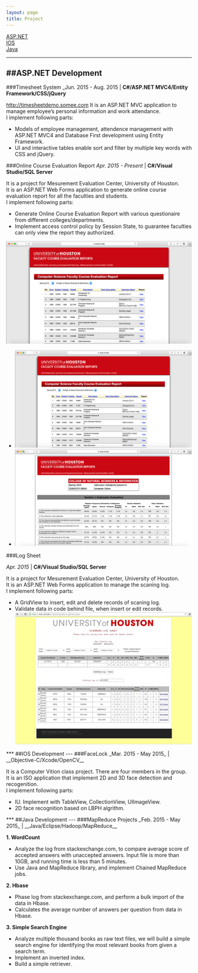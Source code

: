 ```yaml
---
layout: page
title: Project
---
```


[ASP.NET](#ASPNET)<br>
[IOS](#IOS)<br>
[Java](#Java)
<span id="ASPNET">
***
##ASP.NET Development
---
</span>

###Timesheet System
_Jun. 2015 - Aug. 2015 | __C#/ASP.NET MVC4/Entity Framework/CSS/jQuery__

http://timesheetdemo.somee.com
It is an ASP.NET MVC application to manage employee’s personal information and work attendance. <br>
I implement following parts:

- Models of employee management, attendence management with ASP.NET MVC4 and Database First development using Entity Framework.
- UI and interactive tables enable sort and filter by multiple key words with CSS and jQuery.


###Online Course Evaluation Report
_Apr. 2015 - Present_ | __C#/Visual Studio/SQL Server__

It is a project for Mesurement Evaluation Center, University of Houston.<br>
It is an ASP.NET Web Forms application to generate online course evaluation report for all the faculties and students.<br>
I implement following parts:

- Generate Online Course Evaluation Report with various questionaire from different colleges/departments.
- Implement access control policy by Session State, to guarantee faculties can only view the report they authorized.
<img src="image/eReport1.jpg" id="mainImg1">
<div id="div1" onclick="changeImg(event)" class="imgStyle">
	<ul class="imgStyle"> 
	   	<li class="imgStyle"><img src="image/eReport1.jpg"/></li>
	    <li class="imgStyle"><img src="image/eReport2.jpg"  /></li>
	</ul>
</div>

###Log Sheet

_Apr. 2015_ | __C#/Visual Studio/SQL Server__

It is a project for Mesurement Evaluation Center, University of Houston.<br>
It is an ASP.NET Web Forms application to manage the scaning log.<br>
I implement following parts:

- A GridView to insert, edit and delete records of scaning log.
- Validate data in code behind file, when insert or edit records.
![Alt text](image/logsheet.jpg "Screenshot of Log Sheet")

<span id="IOS">
***
##IOS Development
---
</span>
###FaceLock
_Mar. 2015 - May 2015_ | __Objective-C/Xcode/OpenCV__

It is a Computer Vition class project. There are four members in the group.<br>
It is an ISO application that implement 2D and 3D face detection and recogenition. <br>
I implement following parts:

- IU. Implement with TableView, CollectionView, UIImageView.
- 2D face recognition based on LBPH algrithm.

<span id="Java">
***
##Java Development
---
</span>
###MapReduce Projects
_Feb. 2015 - May 2015_ | __Java/Eclipse/Hadoop/MapReduce__<br>

__1. WordCount__

- Analyze the log from stackexchange.com, to compare average score of accepted answers with unaccepted answers. Input file is more than 10GB, and running time is less than 5 minutes.
-	Use Java and MapReduce library, and implement Chained MapReduce jobs.

__2. Hbase__

- Phase log from stackexchange.com, and perform a bulk import of the data in Hbase.
- Calculates the average number of answers per question from data in Hbase.

__3. Simple Search Engine__

- Analyze multiple thousand books as raw text files, we will build a simple search engine for identifying the most relevant books from given a search term. 
- Implement an inverted index.
- Build a simple retriever.



<script type="text/javascript">
	function changeImg(event)
	{
		event = event || window.event;
		var targetElement = event.target || event.srcElement;
		document.getElementById("mainImg1").src = targetElement.getAttribute("src");
	}
</script>
